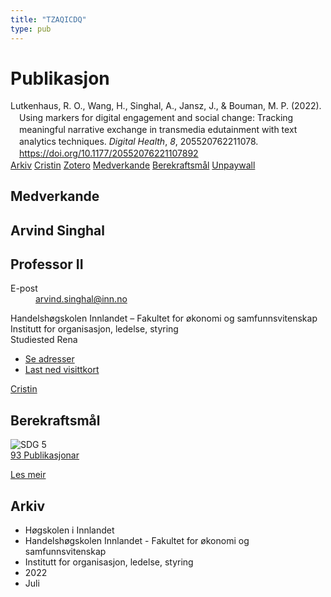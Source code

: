 ```yaml
---
title: "TZAQICDQ"
type: pub
---
```

<h1>Publikasjon</h1>
<article id="csl-bib-container-TZAQICDQ" class="csl-bib-container">
  <div class="csl-bib-body" style="line-height: 1.35; padding-left: 1em; text-indent:-1em;">
  <div class="csl-entry">Lutkenhaus, R. O., Wang, H., Singhal, A., Jansz, J., &amp; Bouman, M. P. (2022). Using markers for digital engagement and social change: Tracking meaningful narrative exchange in transmedia edutainment with text analytics techniques. <i>Digital Health</i>, <i>8</i>, 205520762211078. <a href="https://doi.org/10.1177/20552076221107892">https://doi.org/10.1177/20552076221107892</a></div>
</div>
  <div class="csl-bib-buttons">
    <a href="#taxonomy-article-TZAQICDQ" class="csl-bib-button">Arkiv</a>
    <a href alt="Cristin URL" class="csl-bib-button">Cristin</a>
    <a href alt="Zotero URL" class="csl-bib-button">Zotero</a>
    <a href="#contributors-article-TZAQICDQ" class="csl-bib-button">Medverkande</a>
    <a href="#sdg-article-TZAQICDQ" class="csl-bib-button">Berekraftsmål</a>
    <a href="https://journals.sagepub.com/doi/pdf/10.1177/20552076221107892" class="csl-bib-button">Unpaywall</a>
  </div>
  <div id="csl-bib-meta-container-TZAQICDQ"></div>
</article>
<div id="csl-bib-meta-TZAQICDQ" class="csl-bib-meta">
  <article id="contributors-article-TZAQICDQ" class="contributors-article">
    <h1>Medverkande</h1>
    <div class="personas">
<div class="vrtx-hinn-person-card">
<div class="photo">
<i class="lar la-user-circle missing-person"></i>
</div>
<div class="info">
<hgroup><h1>Arvind Singhal</h1>
<h2>Professor II</h2>
</hgroup><dl>
<dt>E-post</dt>
<dd>
<a href="mailto:arvind.singhal@inn.no">arvind.singhal@inn.no</a>
</dd>
</dl>
<p>
Handelshøgskolen Innlandet – Fakultet for økonomi og samfunnsvitenskap<br>
Institutt for organisasjon, ledelse, styring<br>
Studiested Rena
</p>
<ul class="vrtx-hinn-links">
<li><a href="https://www.inn.no/finn-en-ansatt/arvind-singhal.html#vrtx-hinn-addresses">Se adresser</a></li>
<li><a href="https://www.inn.no/finn-en-ansatt/arvind-singhal.html?vrtx=vcf">Last ned visittkort</a></li>
</ul>
</div>
</div>
<a href="https://app.cristin.no/persons/show.jsf?id=863653" alt="Cristin URL" class="personas-cristin">Cristin</a>
</div>
  </article>
  <article id="sdg-article-TZAQICDQ" class="sdg-article">
    <h1>Berekraftsmål</h1>
    <div class="sdg-container"><div id="sdg5" class="sdg">
<img src="{{< params subfolder >}}images/sdg/sdg05_no.png" class="image" alt="SDG 5">
<div class="sdg-overlay">
<a href="{{< params subfolder >}}no/archive/?sdg=5#archive" class="sdg-publication-count"><span>93</span> Publikasjonar</a>
<p><a href="https://www.fn.no/om-fn/fns-baerekraftsmaal/likestilling-mellom-kjoennene?lang=nno-NO" class="sdg-read-more">Les meir</a></p>
</div>
</div></div>
  </article>
  <article id="taxonomy-article-TZAQICDQ" class="taxonomy-article">
    <h1>Arkiv</h1>
    <ul>
      <li>Høgskolen i Innlandet</li>
      <li>Handelshøgskolen Innlandet - Fakultet for økonomi og samfunnsvitenskap</li>
      <li>Institutt for organisasjon, ledelse, styring</li>
      <li>2022</li>
      <li>Juli</li>
    </ul>
  </article>
</div>
